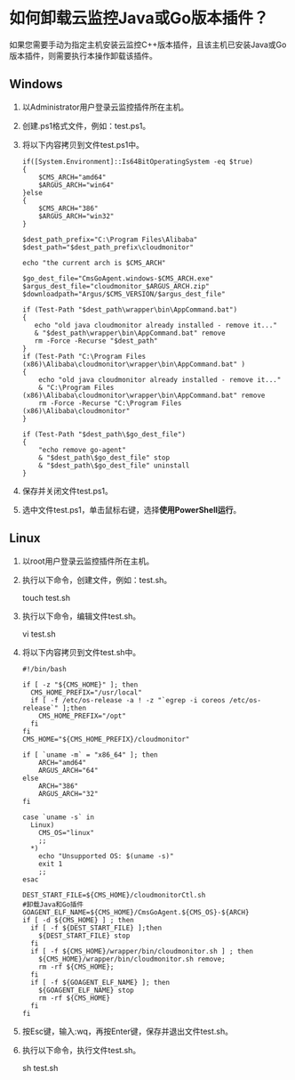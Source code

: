 # 如何卸载云监控Java或Go版本插件？

如果您需要手动为指定主机安装云监控C++版本插件，且该主机已安装Java或Go版本插件，则需要执行本操作卸载该插件。

## Windows

1.  以Administrator用户登录云监控插件所在主机。

2.  创建.ps1格式文件，例如：test.ps1。

3.  将以下内容拷贝到文件test.ps1中。

    ```
    if([System.Environment]::Is64BitOperatingSystem -eq $true)
    {
        $CMS_ARCH="amd64"
        $ARGUS_ARCH="win64"
    }else
    {
        $CMS_ARCH="386"
        $ARGUS_ARCH="win32"
    }
    
    $dest_path_prefix="C:\Program Files\Alibaba"
    $dest_path="$dest_path_prefix\cloudmonitor"
    
    echo "the current arch is $CMS_ARCH"
    
    $go_dest_file="CmsGoAgent.windows-$CMS_ARCH.exe"
    $argus_dest_file="cloudmonitor_$ARGUS_ARCH.zip"
    $downloadpath="Argus/$CMS_VERSION/$argus_dest_file"
    
    if (Test-Path "$dest_path\wrapper\bin\AppCommand.bat")
    {
       echo "old java cloudmonitor already installed - remove it..."
       & "$dest_path\wrapper\bin\AppCommand.bat" remove
       rm -Force -Recurse "$dest_path"
    }
    if (Test-Path "C:\Program Files (x86)\Alibaba\cloudmonitor\wrapper\bin\AppCommand.bat" )
    {
        echo "old java cloudmonitor already installed - remove it..."
        & "C:\Program Files (x86)\Alibaba\cloudmonitor\wrapper\bin\AppCommand.bat" remove
        rm -Force -Recurse "C:\Program Files (x86)\Alibaba\cloudmonitor"
    }
    
    if (Test-Path "$dest_path\$go_dest_file")
    {
        "echo remove go-agent"
        & "$dest_path\$go_dest_file" stop
        & "$dest_path\$go_dest_file" uninstall
    }
    ```

4.  保存并关闭文件test.ps1。

5.  选中文件test.ps1，单击鼠标右键，选择**使用PowerShell运行**。


## Linux

1.  以root用户登录云监控插件所在主机。

2.  执行以下命令，创建文件，例如：test.sh。

    touch test.sh

3.  执行以下命令，编辑文件test.sh。

    vi test.sh

4.  将以下内容拷贝到文件test.sh中。

    ```
    #!/bin/bash
    
    if [ -z "${CMS_HOME}" ]; then
      CMS_HOME_PREFIX="/usr/local"
      if [ -f /etc/os-release -a ! -z "`egrep -i coreos /etc/os-release`" ];then
        CMS_HOME_PREFIX="/opt"
      fi
    fi
    CMS_HOME="${CMS_HOME_PREFIX}/cloudmonitor"
    
    if [ `uname -m` = "x86_64" ]; then
        ARCH="amd64"
        ARGUS_ARCH="64"
    else
        ARCH="386"
        ARGUS_ARCH="32"
    fi
    
    case `uname -s` in
      Linux)
        CMS_OS="linux"
        ;;
      *)
        echo "Unsupported OS: $(uname -s)"
        exit 1
        ;;
    esac
    
    DEST_START_FILE=${CMS_HOME}/cloudmonitorCtl.sh
    #卸载Java和Go插件
    GOAGENT_ELF_NAME=${CMS_HOME}/CmsGoAgent.${CMS_OS}-${ARCH}
    if [ -d ${CMS_HOME} ] ; then
      if [ -f ${DEST_START_FILE} ];then
        ${DEST_START_FILE} stop
      fi
      if [ -f ${CMS_HOME}/wrapper/bin/cloudmonitor.sh ] ; then
        ${CMS_HOME}/wrapper/bin/cloudmonitor.sh remove;
        rm -rf ${CMS_HOME};
      fi
      if [ -f ${GOAGENT_ELF_NAME} ]; then
        ${GOAGENT_ELF_NAME} stop
        rm -rf ${CMS_HOME}
      fi
    fi
    ```

5.  按Esc键，输入:wq，再按Enter键，保存并退出文件test.sh。

6.  执行以下命令，执行文件test.sh。

    sh test.sh


